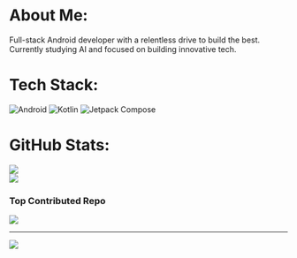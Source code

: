 # About Me:
Full-stack Android developer with a relentless drive to build the best. Currently studying AI and focused on building innovative tech.


# Tech Stack:
![Android](https://img.shields.io/badge/Android-2DBF6C?style=for-the-badge&logo=Android&logoColor=white)
![Kotlin](https://img.shields.io/badge/kotlin-%237F52FF.svg?style=for-the-badge&logo=kotlin&logoColor=white)
![Jetpack Compose](https://img.shields.io/badge/Jetpack%20Compose-4285F4?style=for-the-badge&logo=jetpackcompose&logoColor=white)
# GitHub Stats:
![](https://github-readme-stats.vercel.app/api?username=amz202&theme=blue_navy&hide_border=true&include_all_commits=true&count_private=true)<br/>
![](https://github-readme-stats.vercel.app/api/top-langs/?username=amz202&theme=blue_navy&hide_border=true&include_all_commits=true&count_private=true&layout=compact)

### Top Contributed Repo
![](https://github-contributor-stats.vercel.app/api?username=amz202&limit=5&theme=discord_old_blurple&combine_all_yearly_contributions=true)

---
[![](https://visitcount.itsvg.in/api?id=amz202&icon=0&color=1)](https://visitcount.itsvg.in)

